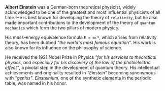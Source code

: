 **Albert Einstein** was a German-born theoretical physicist, widely acknowledged to be one of the greatest and most influential physicists of all time. He is best known for developing the theory of `relativity`, but he also made important contributions to the development of the theory of `quantum mechanics` which form the two pillars of modern physics.

His mass–energy equivalence formula `E = mc²`, which arises from relativity theory, has been dubbed _"the world's most famous equation"_. His work is also known for its influence on the philosophy of science.
 
He received the 1921 Nobel Prize in Physics _"for his services to theoretical physics, and especially for his discovery of the law of the photoelectric effect"_, a pivotal step in the development of quantum theory. His intellectual achievements and originality resulted in _"Einstein"_ becoming synonymous with _"genius"_. _Einsteinium_, one of the synthetic elements in the periodic table, was named in his honor.
